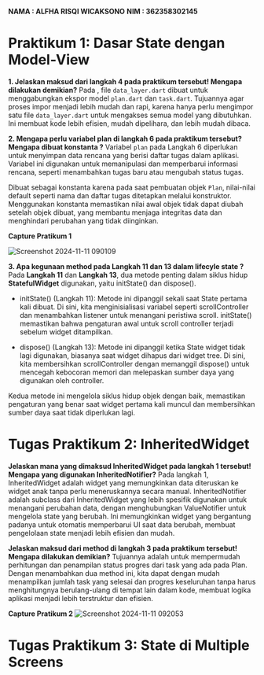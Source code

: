 **NAMA : ALFHA RISQI WICAKSONO**
**NIM : 362358302145**

# Praktikum 1: Dasar State dengan Model-View

**1. Jelaskan maksud dari langkah 4 pada praktikum tersebut! Mengapa dilakukan demikian?**
Pada , file `data_layer.dart` dibuat untuk menggabungkan ekspor model `plan.dart` dan `task.dart`. Tujuannya agar proses impor menjadi lebih mudah dan rapi, karena hanya perlu mengimpor satu file `data_layer.dart` untuk mengakses semua model yang dibutuhkan. Ini membuat kode lebih efisien, mudah dipelihara, dan lebih mudah dibaca.

**2. Mengapa perlu variabel plan di langkah 6 pada praktikum tersebut? Mengapa dibuat konstanta ?**
Variabel `plan` pada Langkah 6 diperlukan untuk menyimpan data rencana yang berisi daftar tugas dalam aplikasi. Variabel ini digunakan untuk memanipulasi dan memperbarui informasi rencana, seperti menambahkan tugas baru atau mengubah status tugas.

Dibuat sebagai konstanta karena pada saat pembuatan objek `Plan`, nilai-nilai default seperti nama dan daftar tugas ditetapkan melalui konstruktor. Menggunakan konstanta memastikan nilai awal objek tidak dapat diubah setelah objek dibuat, yang membantu menjaga integritas data dan menghindari perubahan yang tidak diinginkan.

**Capture Pratikum 1**

![Screenshot 2024-11-11 090109](https://github.com/user-attachments/assets/af367f28-f065-4bf1-810f-a5697f543119)

**3. Apa kegunaan method pada Langkah 11 dan 13 dalam lifecyle state ?**
Pada **Langkah 11** dan **Langkah 13**, dua metode penting dalam siklus hidup **StatefulWidget** digunakan, yaitu initState() dan dispose().

- initState() (Langkah 11): Metode ini dipanggil sekali saat State pertama kali dibuat. Di sini, kita menginisialisasi variabel seperti scrollController dan menambahkan listener untuk menangani peristiwa scroll. initState() memastikan bahwa pengaturan awal untuk scroll controller terjadi sebelum widget ditampilkan.

- dispose() (Langkah 13): Metode ini dipanggil ketika State widget tidak lagi digunakan, biasanya saat widget dihapus dari widget tree. Di sini, kita membersihkan scrollController dengan memanggil dispose() untuk mencegah kebocoran memori dan melepaskan sumber daya yang digunakan oleh controller.

Kedua metode ini mengelola siklus hidup objek dengan baik, memastikan pengaturan yang benar saat widget pertama kali muncul dan membersihkan sumber daya saat tidak diperlukan lagi.

# Tugas Praktikum 2: InheritedWidget

**Jelaskan mana yang dimaksud InheritedWidget pada langkah 1 tersebut! Mengapa yang digunakan InheritedNotifier?**
Pada langkah 1, InheritedWidget adalah widget yang memungkinkan data diteruskan ke widget anak tanpa perlu meneruskannya secara manual. InheritedNotifier adalah subclass dari InheritedWidget yang lebih spesifik digunakan untuk menangani perubahan data, dengan menghubungkan ValueNotifier untuk mengelola state yang berubah. Ini memungkinkan widget yang bergantung padanya untuk otomatis memperbarui UI saat data berubah, membuat pengelolaan state menjadi lebih efisien dan mudah.

**Jelaskan maksud dari method di langkah 3 pada praktikum tersebut! Mengapa dilakukan demikian?**
Tujuannya adalah untuk mempermudah perhitungan dan penampilan status progres dari task yang ada pada Plan. Dengan menambahkan dua method ini, kita dapat dengan mudah menampilkan jumlah task yang selesai dan progres keseluruhan tanpa harus menghitungnya berulang-ulang di tempat lain dalam kode, membuat logika aplikasi menjadi lebih terstruktur dan efisien.

**Capture Pratikum 2** 
![Screenshot 2024-11-11 092053](https://github.com/user-attachments/assets/3cd56ff8-4ef9-4fc0-b3d3-17772b0c21b0)

# Tugas Praktikum 3: State di Multiple Screens
